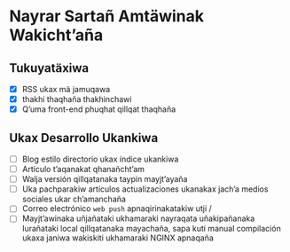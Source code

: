 # Nayrar Sartañ Amtäwinak Wakicht’aña

## Tukuyatäxiwa

- [x] RSS ukax mä jamuqawa
- [x] thakhi thaqhaña thakhinchawi
- [x] Q’uma front-end phuqhat qillqat thaqhaña

## Ukax Desarrollo Ukankiwa

- [ ] Blog estilo directorio ukax índice ukankiwa
- [ ] Artículo tʼaqanakat qhanañchtʼam
- [ ] Walja versión qillqatanaka taypin mayjt’ayaña
- [ ] Uka pachparakiw artículos actualizaciones ukanakax jach’a medios sociales ukar ch’amanchaña
- [ ] Correo electrónico `web push` apnaqirinakatakiw utji /
- [ ] Mayjt’awinaka uñjañataki ukhamaraki nayraqata uñakipañanaka lurañataki local qillqatanaka mayachaña, sapa kuti manual compilación ukaxa janiwa wakiskiti ukhamaraki NGINX apnaqaña